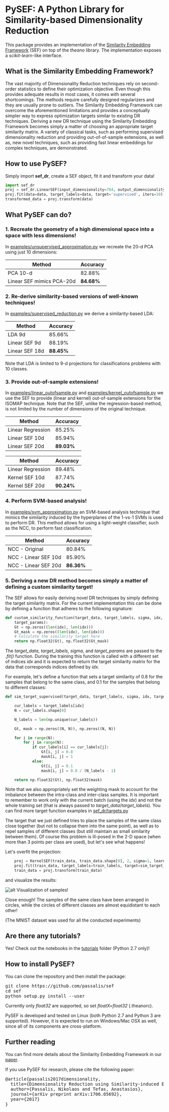 # PySEF: A Python Library for Similarity-based Dimensionality Reduction
This package provides an implementation of the [Similarity Embedding Framework](https://arxiv.org/abs/1706.05692) (SEF) on top of the *theano* library. The implementation exposes a *scikit-learn*-like interface.

## What is the Similarity Embedding Framework?
The vast majority of Dimensionality Reduction techniques rely on second-order statistics to define their optimization objective. Even though this provides adequate results in most cases, it comes with several shortcomings. The methods require carefully designed regularizers and they are usually prone to outliers. The Similarity Embedding Framework can overcome the aforementioned limitations and provides a conceptually simpler way to express optimization targets similar to existing DR techniques. Deriving a new DR technique using the Similarity Embedding Framework becomes simply a matter of choosing an appropriate target similarity matrix. A variety of classical tasks, such as performing supervised dimensionality reduction and providing out-of-of-sample extensions, as well as, new novel techniques, such as providing fast linear embeddings for complex techniques, are demonstrated. 

## How to use PySEF?
Simply import **sef_dr**, create a SEF object, fit it and transform your data!

```python
import sef_dr
proj = sef_dr.LinearSEF(input_dimensionality=784, output_dimensionality=9)
proj.fit(data=data, target_labels=data, target='supervised', iters=10)
transformed_data = proj.transform(data)
```

## What PySEF can do?

### 1. Recreate the geometry of a high dimensional space into a space with less dimensions!

In [examples/unsupervised_approximation.py](examples/unsupervised_approximation.py) we recreate the 20-d PCA using just 10 dimensions:

| Method     | Accuracy |
| -----------|----------|
| PCA 10-d   |  82.88%  | 
| Linear SEF mimics PCA-20d | **84.68%** | 

### 2. Re-derive similarity-based versions of well-known techniques!
In [examples/supervised_reduction.py](examples/supervised_reduction.py) we derive a similarity-based LDA:


| Method     | Accuracy |
| -----------|---------|
| LDA 9d     |  85.66%  | 
| Linear SEF 9d  | 88.19% | 
| Linear SEF 18d | **88.45%** | 

Note that LDA is limited to 9-d projections for classifications problems with 10 classes.

### 3. Provide out-of-sample extensions!
In [examples/linear_outofsample.py](examples/linear_outofsample.py) and [examples/kernel_outofsample.py](examples/kernel_outofsample.py) we use the SEF to provide (linear and kernel) out-of-sample extensions for the ISOMAP technique. Note that the SEF, unlike the regression-based method, is not limited by the number of dimensions of the original technique.


| Method     | Accuracy |
| --------|---------|
| Linear Regression |  85.25%  | 
| Linear SEF 10d | 85.94% | 
| Linear SEF 20d |  **89.03%** | 

| Method     | Accuracy |
| --------|---------|
| Linear Regression |  89.48%  | 
| Kernel SEF 10d | 87.74% | 
| Kernel SEF 20d | **90.24%** | 

### 4. Perform SVM-based analysis!
In [examples/svm_approximation.py](examples/svm_approximation.py) an SVM-based analysis technique that mimics the similarity induced by the hyperplanes of the 1-vs-1 SVMs is used to perform DR. This method allows for using a light-weight classifier, such as the NCC, to perform fast classification.

| Method     | Accuracy |
| -----------|---------|
| NCC - Original |  80.84%  | 
| NCC - Linear SEF 10d | 85.90% | 
| NCC - Linear SEF 20d  | **86.36%** | 

### 5. Deriving a new DR method becomes simply a matter of defining a custom similarity target!

The SEF allows for easily deriving novel DR techniques by simply defining the target similarity matrix. For the current implementation this can be done by defining a function that adheres to the following signature:

```python
def custom_similarity_function(target_data, target_labels, sigma, idx, 
    target_params):
    Gt = np.zeros((len(idx), len(idx)))
    Gt_mask = np.zeros((len(idx), len(idx)))
    # Calculate the similarity target here
    return np.float32(Gt), np.float32(Gt_mask)
```

The *target_data*, *target_labels*, *sigma*, and *target_params* are passed to the *.fit()* function. During the training this function is called with a different set of indices *idx* and it is expected to return the target similarity matrix for the data that corresponds indices defined by *idx*. 

For example, let's define a function that sets a target similarity of 0.8 for the samples that belong to the same class, and 0.1 for the samples that belong to different classes:

```python
def sim_target_supervised(target_data, target_labels, sigma, idx, target_params):

    cur_labels = target_labels[idx]
    N = cur_labels.shape[0]

    N_labels = len(np.unique(cur_labels))

    Gt, mask = np.zeros((N, N)), np.zeros((N, N))

    for i in range(N):
        for j in range(N):
            if cur_labels[i] == cur_labels[j]:
                Gt[i, j] = 0.8
                mask[i, j] = 1
            else:
                Gt[i, j] = 0.1
                mask[i, j] = 0.8 / (N_labels - 1)

    return np.float32(Gt), np.float32(mask)
```

Note that we also appropriately set the weighting mask to account for the imbalance between the intra-class and inter-class samples. It is important to remember to work only with the current batch (using the *idx*) and not the whole training set (that is always passed to *target_data*/*target_labels*). You can find more target function examples in [sef_dr/targets.py](sef_dr/targets.py) 

The target that we just defined tries to place the samples of the same class close together (but not to collapse them into the same point), as well as to repel samples of different classes (but still maintain as small similarity between them). Of course this problem is ill-posed in the 2-D space (when more than 3 points per class are used), but let's see what happens!

Let's overfit the projection:

```python
    proj = KernelSEF(train_data, train_data.shape[0], 2, sigma=1, learning_rate=0.0001, regularizer_weight=0)
    proj.fit(train_data, target_labels=train_labels, target=sim_target_supervised, iters=500, verbose=True)
    train_data = proj.transform(train_data)
```

and visualize the results:

![alt Visualization of samples!](/examples/custom_dr.png?raw=true)

Close enough! The samples of the same class have been arranged in circles, while the circles of different classes are almost equidistant to each other!


(The MNIST dataset was used for all the conducted experiments)

## Are there any tutorials?

Yes! Check out the notebooks in the [tutorials](tutorials) folder (Python 2.7 only)!

## How to install PySEF?

You can clone the repository and then install the package:
<pre>
git clone https://github.com/passalis/sef
cd sef
python setup.py install --user
</pre>

Currently only *float32* are supported, so set *floatX=float32* (.theanorc).

PySEF is developed and tested on Linux (both Python 2.7 and Python 3 are supported). However, it is expected to run on Windows/Mac OSX as well, since all of its components are cross-platform.

## Further reading

You can find more details about the Similarity Embedding Framework in our [paper](https://arxiv.org/abs/1706.05692).

If you use PySEF for research, please cite the following paper:

<pre>
@article{passalis2017dimensionality,
  title={Dimensionality Reduction using Similarity-induced Embeddings},
  author={Passalis, Nikolaos and Tefas, Anastasios},
  journal={arXiv preprint arXiv:1706.05692},
  year={2017}
}
</pre>

